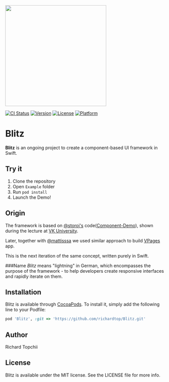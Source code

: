 <img src="https://user-images.githubusercontent.com/8013017/34848537-cd9c76a8-f727-11e7-8caa-108daa37214e.png" width="319">

[![CI Status](http://img.shields.io/travis/richardtop/Blitz.svg?style=flat)](https://travis-ci.org/richardtop/Blitz)
[![Version](https://img.shields.io/cocoapods/v/Blitz.svg?style=flat)](http://cocoapods.org/pods/Blitz)
[![License](https://img.shields.io/cocoapods/l/Blitz.svg?style=flat)](http://cocoapods.org/pods/Blitz)
[![Platform](https://img.shields.io/cocoapods/p/Blitz.svg?style=flat)](http://cocoapods.org/pods/Blitz)

# Blitz
**Blitz** is an ongoing project to create a component-based UI framework in Swift.

## Try it
1. Clone the repository
2. Open `Example` folder
3. Run `pod install`
4. Launch the Demo!

## Origin
The framework is based on [@storoj's](https://github.com/storoj) code([Component-Demo](https://github.com/storoj/Component-Demo/)), shown during the lecture at [VK University](https://vk.com/vku).

Later, together with [@mattisssa](https://github.com/mattisssa) we used similar approach to build [VPages](https://itunes.apple.com/ru/app/vpages-%D1%83%D0%BF%D1%80%D0%B0%D0%B2%D0%BB%D0%B5%D0%BD%D0%B8%D0%B5-%D1%81%D0%BE%D0%BE%D0%B1%D1%89%D0%B5%D1%81%D1%82%D0%B2%D0%B0%D0%BC%D0%B8-vk-%D0%B0%D0%B4%D0%BC%D0%B8%D0%BD%D0%B8%D1%81%D1%82%D1%80%D0%B0%D1%82%D0%BE%D1%80/id1096015826?mt=8) app.

This is the next iteration of the same concept, written purely in Swift.

###Name
*Blitz* means "lightning" in German, which encompasses the purpose of the framework - to help developers create responsive interfaces and rapidly iterate on them.

## Installation

Blitz is available through [CocoaPods](http://cocoapods.org). To install
it, simply add the following line to your Podfile:

```ruby
pod 'Blitz', :git => 'https://github.com/richardtop/Blitz.git'
```

## Author

Richard Topchii


## License

Blitz is available under the MIT license. See the LICENSE file for more info.

